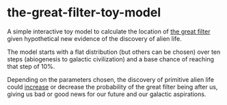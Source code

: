# the-great-filter-toy-model

A simple interactive toy model to calculate the location of [the great filter](https://en.wikipedia.org/wiki/Great_Filter) given hypothetical new evidence of the discovery of alien life.

The model starts with a flat distribution (but others can be chosen) over ten steps (abiogenesis to galactic civilization) and a base chance of reaching that step of 10%.

Depending on the parameters chosen, the discovery of primitive alien life could [increase](https://nickbostrom.com/papers/where-are-they/) or decrease the probability of the great filter being after us, giving us bad or good news for our future and our galactic aspirations.
